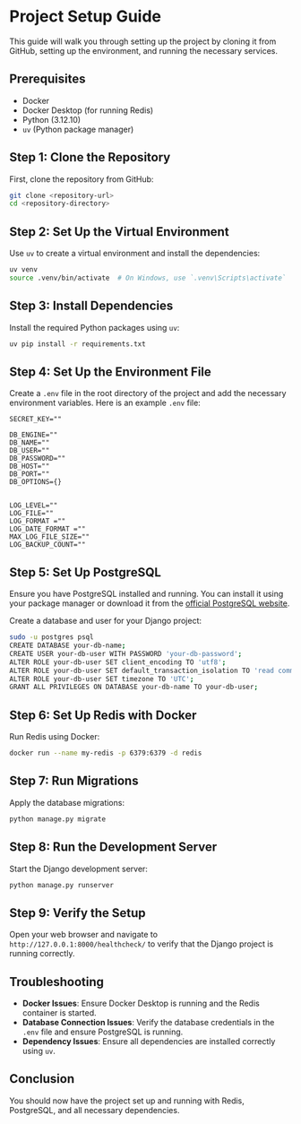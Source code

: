 # Project Setup Guide

This guide will walk you through setting up the project by cloning it from GitHub, setting up the environment, and running the necessary services.

## Prerequisites

- Docker
- Docker Desktop (for running Redis)
- Python (3.12.10)
- `uv` (Python package manager)

## Step 1: Clone the Repository

First, clone the repository from GitHub:

```sh
git clone <repository-url>
cd <repository-directory>
```

## Step 2: Set Up the Virtual Environment

Use `uv` to create a virtual environment and install the dependencies:

```sh
uv venv
source .venv/bin/activate  # On Windows, use `.venv\Scripts\activate`
```

## Step 3: Install Dependencies

Install the required Python packages using `uv`:

```sh
uv pip install -r requirements.txt
```

## Step 4: Set Up the Environment File

Create a `.env` file in the root directory of the project and add the necessary environment variables. Here is an example `.env` file:

```env
SECRET_KEY=""

DB_ENGINE=""
DB_NAME=""
DB_USER=""
DB_PASSWORD=""
DB_HOST=""
DB_PORT=""
DB_OPTIONS={}


LOG_LEVEL=""
LOG_FILE=""
LOG_FORMAT =""
LOG_DATE_FORMAT =""
MAX_LOG_FILE_SIZE=""
LOG_BACKUP_COUNT=""
```

## Step 5: Set Up PostgreSQL

Ensure you have PostgreSQL installed and running. You can install it using your package manager or download it from the [official PostgreSQL website](https://www.postgresql.org/download/).

Create a database and user for your Django project:

```sh
sudo -u postgres psql
CREATE DATABASE your-db-name;
CREATE USER your-db-user WITH PASSWORD 'your-db-password';
ALTER ROLE your-db-user SET client_encoding TO 'utf8';
ALTER ROLE your-db-user SET default_transaction_isolation TO 'read committed';
ALTER ROLE your-db-user SET timezone TO 'UTC';
GRANT ALL PRIVILEGES ON DATABASE your-db-name TO your-db-user;
```

## Step 6: Set Up Redis with Docker

Run Redis using Docker:

```sh
docker run --name my-redis -p 6379:6379 -d redis
```

## Step 7: Run Migrations

Apply the database migrations:

```sh
python manage.py migrate
```

## Step 8: Run the Development Server

Start the Django development server:

```sh
python manage.py runserver
```

## Step 9: Verify the Setup

Open your web browser and navigate to `http://127.0.0.1:8000/healthcheck/` to verify that the Django project is running correctly.

## Troubleshooting

- **Docker Issues**: Ensure Docker Desktop is running and the Redis container is started.
- **Database Connection Issues**: Verify the database credentials in the `.env` file and ensure PostgreSQL is running.
- **Dependency Issues**: Ensure all dependencies are installed correctly using `uv`.

## Conclusion

You should now have the project set up and running with Redis, PostgreSQL, and all necessary dependencies.
```